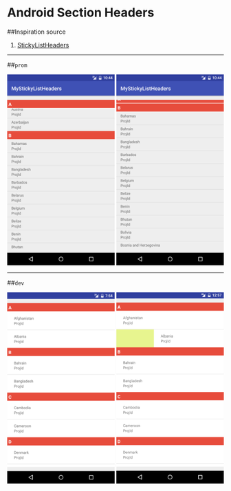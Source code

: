 # Android Section Headers

##Inspiration source 

1) [StickyListHeaders][id]

[id]:https://github.com/emilsjolander/StickyListHeaders

  ***
##`prom`
 
<img src="https://github.com/Muhammadsafarali/Android_sticky_list_headers/blob/master/Screenshot_20161026-134655.png" width="250">
<img src="https://github.com/Muhammadsafarali/Android_sticky_list_headers/blob/master/Screenshot_20161026-134701.png" width="250">

  ***
##`dev`
 
 <img src="https://github.com/Muhammadsafarali/Android_sticky_list_headers/blob/master/MyStickyListHeaders1.png" width="250">
 <img src="https://github.com/Muhammadsafarali/Android_sticky_list_headers/blob/master/MyStickyListHeaders4.png" width="250">
